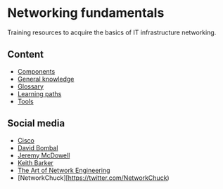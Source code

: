 # Networking fundamentals

Training resources to acquire the basics of IT infrastructure networking.

## Content

* [Components](components.md)
* [General knowledge](general-knowledge.md)
* [Glossary](glossary.md)
* [Learning paths](learning-paths.md)
* [Tools](tools.md)

## Social media

* [Cisco](https://twitter.com/Cisco)
* [David Bombal](https://twitter.com/davidbombal)
* [Jeremy McDowell](https://twitter.com/JeremysITLab)
* [Keith Barker](https://twitter.com/KeithBarkerCCIE)
* [The Art of Network Engineering](https://twitter.com/artofneteng)
* [NetworkChuck][https://twitter.com/NetworkChuck)
